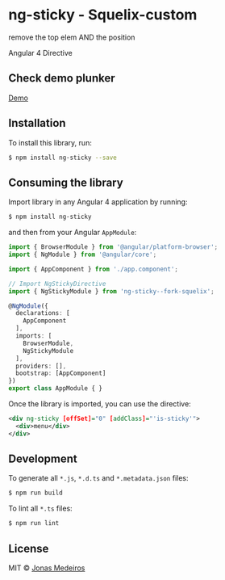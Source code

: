 # ng-sticky - Squelix-custom

remove the top elem AND the position

Angular 4 Directive

## Check demo plunker
[Demo](https://embed.plnkr.co/zb2igm0xicoeKD9yzwhD/)

## Installation

To install this library, run:

```bash
$ npm install ng-sticky --save
```

## Consuming the library

Import library in any Angular 4 application by running:

```bash
$ npm install ng-sticky
```

and then from your Angular `AppModule`:

```typescript
import { BrowserModule } from '@angular/platform-browser';
import { NgModule } from '@angular/core';

import { AppComponent } from './app.component';

// Import NgStickyDirective
import { NgStickyModule } from 'ng-sticky--fork-squelix';

@NgModule({
  declarations: [
    AppComponent
  ],
  imports: [
    BrowserModule,
    NgStickyModule
  ],
  providers: [],
  bootstrap: [AppComponent]
})
export class AppModule { }
```

Once the library is imported, you can use the directive:

```xml
<div ng-sticky [offSet]="0" [addClass]="'is-sticky'">
  <div>menu</div>
</div>
```

## Development

To generate all `*.js`, `*.d.ts` and `*.metadata.json` files:

```bash
$ npm run build
```

To lint all `*.ts` files:

```bash
$ npm run lint
```

## License

MIT © [Jonas Medeiros](mailto:jonas.g.medeiros@gmail.com)
